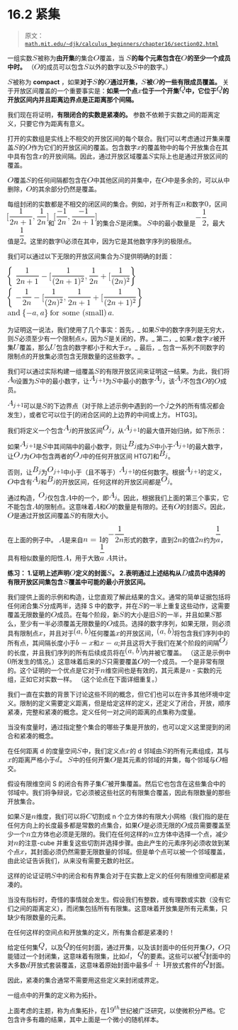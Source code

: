 # 16.2 紧集

> 原文： [`math.mit.edu/~djk/calculus_beginners/chapter16/section02.html`](http://math.mit.edu/~djk/calculus_beginners/chapter16/section02.html)

一组实数![](img/tex-5dbc98dcc983a70728bd082d1a47546e.gif)被称为**由开集**的集合![](img/tex-f186217753c37b9b9f958d906208506e.gif)覆盖，当 **![](img/tex-5dbc98dcc983a70728bd082d1a47546e.gif)的每个元素包含在![](img/tex-f186217753c37b9b9f958d906208506e.gif)的至少一个成员中时。** （![](img/tex-f186217753c37b9b9f958d906208506e.gif)的成员可以包含![](img/tex-5dbc98dcc983a70728bd082d1a47546e.gif)以外的数字以及![](img/tex-5dbc98dcc983a70728bd082d1a47546e.gif)中的数字。）

![](img/tex-5dbc98dcc983a70728bd082d1a47546e.gif)被称为 **compact** ，如果**对于![](img/tex-5dbc98dcc983a70728bd082d1a47546e.gif)的![](img/tex-f186217753c37b9b9f958d906208506e.gif)通过开集，![](img/tex-5dbc98dcc983a70728bd082d1a47546e.gif)被![](img/tex-f186217753c37b9b9f958d906208506e.gif)的一些有限成员覆盖。** 关于开放区间覆盖的一个重要事实是：**如果一个点![](img/tex-9dd4e461268c8034f5c8564e155c67a6.gif)位于一个开集![](img/tex-f09564c9ca56850d4cd6b3319e541aee.gif)中，它位于![](img/tex-f09564c9ca56850d4cd6b3319e541aee.gif)的开放区间内并且距离边界点是正距离那个间隔。**

我们现在将证明，**有限闭合的实数是紧凑的。** 参数不依赖于实数之间的距离定义，只要它作为距离有意义。

打开的实数组是实线上不相交的开放区间的每个联合。我们可以考虑通过开集来覆盖![](img/tex-5dbc98dcc983a70728bd082d1a47546e.gif)的![](img/tex-f186217753c37b9b9f958d906208506e.gif)作为它们的开放区间的覆盖。包含数字![](img/tex-9dd4e461268c8034f5c8564e155c67a6.gif)的覆盖物中的每个开放集合在其中具有包含![](img/tex-9dd4e461268c8034f5c8564e155c67a6.gif)的开放间隔。因此，通过开放区域覆盖![](img/tex-5dbc98dcc983a70728bd082d1a47546e.gif)实际上也是通过开放区间的覆盖。

![](img/tex-f186217753c37b9b9f958d906208506e.gif)覆盖![](img/tex-5dbc98dcc983a70728bd082d1a47546e.gif)的任何间隔都包含在![](img/tex-f186217753c37b9b9f958d906208506e.gif)中其他区间的并集中，在![](img/tex-f186217753c37b9b9f958d906208506e.gif)中是多余的，可以从中删除，![](img/tex-f186217753c37b9b9f958d906208506e.gif)的其余部分仍然是覆盖。

每组封闭的实数都是不相交的闭区间的集合。例如，对于所有正![](img/tex-7b8b965ad4bca0e41ab51de7b31363a1.gif)和数字![](img/tex-cfcd208495d565ef66e7dff9f98764da.gif)，区间![](img/tex-63ec8d63efd4e3dfc1f450d56e5bbb96.gif)和![](img/tex-566231705044a5a12e17d4c25bf6c7c8.gif)的集合![](img/tex-5dbc98dcc983a70728bd082d1a47546e.gif)是闭集。 ![](img/tex-5dbc98dcc983a70728bd082d1a47546e.gif)中的最小数量是![](img/tex-b5a9867e53fa53c95c2bea1cdedc0a4e.gif)，最大值是![](img/tex-93b05c90d14a117ba52da1d743a43ab1.gif)。这里的数字![](img/tex-cfcd208495d565ef66e7dff9f98764da.gif)必须在其中，因为它是其他数字序列的极限点。

我们可以通过以下无限的开放区间集合为![](img/tex-5dbc98dcc983a70728bd082d1a47546e.gif)提供明确的封面：

![](img/tex-2c6ec5cd2e726e13ca7fed2596503a9b.gif) ![](img/tex-5271d1768bdbc92a85b9194e0a132064.gif) ![](img/tex-46c6d0c48cbc78a5545bdd0c41d74ce8.gif)

为证明这一说法，我们使用了几个事实：首先，_ 如果![](img/tex-5dbc98dcc983a70728bd082d1a47546e.gif)中的数字序列是无穷大，则![](img/tex-5dbc98dcc983a70728bd082d1a47546e.gif)必须至少有一个限制点![](img/tex-03c7c0ace395d80182db07ae2c30f034.gif)，因为![](img/tex-5dbc98dcc983a70728bd082d1a47546e.gif)是关闭的，界。_ 第二，_ 如果![](img/tex-9dd4e461268c8034f5c8564e155c67a6.gif)数字![](img/tex-9dd4e461268c8034f5c8564e155c67a6.gif)被开集![](img/tex-4c614360da93c0a041b22e537de151eb.gif)覆盖，那么![](img/tex-4c614360da93c0a041b22e537de151eb.gif)包含的数字都小于和大于![](img/tex-9dd4e461268c8034f5c8564e155c67a6.gif)。_ 最后，_ 包含一系列不同数字的限制点的开放集必须包含无限数量的这些数字。_

我们可以通过实际构建一组覆盖![](img/tex-5dbc98dcc983a70728bd082d1a47546e.gif)的有限开放区间来证明这一结果。为此，我们将![](img/tex-8ac42c30dec10068185957dc69fce8e0.gif)设置为![](img/tex-5dbc98dcc983a70728bd082d1a47546e.gif)中的最小数字，让![](img/tex-6a2678dc1ed2c4283bc793e9ad96e536.gif)为![](img/tex-5dbc98dcc983a70728bd082d1a47546e.gif)中最小的数字![](img/tex-6daefbe0428efd37faed840230bb5fda.gif)，该![](img/tex-6daefbe0428efd37faed840230bb5fda.gif)不包含![](img/tex-f186217753c37b9b9f958d906208506e.gif)的![](img/tex-f186217753c37b9b9f958d906208506e.gif)成员。

![](img/tex-6a2678dc1ed2c4283bc793e9ad96e536.gif)可以是![](img/tex-5dbc98dcc983a70728bd082d1a47546e.gif)的下边界点（对于除上述示例中遇到的一个![](img/tex-363b122c528f54df4a0446b6bab05515.gif)之外的所有情况都会发生），或者它可以位于[的闭合区间的上边界的中间或上方。 HTG3]。

我们将定义一个包含![](img/tex-6daefbe0428efd37faed840230bb5fda.gif)的开放区间![](img/tex-bdd126ecae7225745d0bca072310450c.gif)，从![](img/tex-6a2678dc1ed2c4283bc793e9ad96e536.gif)的最大值开始归纳，如下所示：

如果![](img/tex-6a2678dc1ed2c4283bc793e9ad96e536.gif)是![](img/tex-5dbc98dcc983a70728bd082d1a47546e.gif)中其间隔中的最小数字，则让![](img/tex-f5d44f6b12ee23d9ffa17e3ec347a295.gif)成为![](img/tex-5dbc98dcc983a70728bd082d1a47546e.gif)中小于![](img/tex-6a2678dc1ed2c4283bc793e9ad96e536.gif)的最大数字，让![](img/tex-62118b09b93d15f7bc988aa57f9732d2.gif)为![](img/tex-f186217753c37b9b9f958d906208506e.gif)中包含两者的![](img/tex-62118b09b93d15f7bc988aa57f9732d2.gif)中的任何开放区间 HTG7]和![](img/tex-534329971d11f401046d9be595f07aff.gif)。

否则，让![](img/tex-534329971d11f401046d9be595f07aff.gif)为![](img/tex-e66d2f1c2bb64cbb2ebd00c799a0e6b0.gif)中小于（且不等于）![](img/tex-6a2678dc1ed2c4283bc793e9ad96e536.gif)的任何数字。根据![](img/tex-6a2678dc1ed2c4283bc793e9ad96e536.gif)的定义，![](img/tex-f186217753c37b9b9f958d906208506e.gif)中含有![](img/tex-6daefbe0428efd37faed840230bb5fda.gif)和![](img/tex-534329971d11f401046d9be595f07aff.gif)的开放区间，任何这样的开放区间都是![](img/tex-bdd126ecae7225745d0bca072310450c.gif)。

通过构造，![](img/tex-bdd126ecae7225745d0bca072310450c.gif)仅包含![](img/tex-7fc56270e7a70fa81a5935b72eacbe29.gif)中的一个，即![](img/tex-6daefbe0428efd37faed840230bb5fda.gif)。因此，根据我们上面的第三个事实，它不能包含![](img/tex-7fc56270e7a70fa81a5935b72eacbe29.gif)的限制点。这意味着![](img/tex-7fc56270e7a70fa81a5935b72eacbe29.gif)和![](img/tex-f186217753c37b9b9f958d906208506e.gif)的数量是有限的。还有![](img/tex-f186217753c37b9b9f958d906208506e.gif)的封面![](img/tex-5dbc98dcc983a70728bd082d1a47546e.gif)。因此，![](img/tex-f186217753c37b9b9f958d906208506e.gif)是通过开放区间覆盖![](img/tex-5dbc98dcc983a70728bd082d1a47546e.gif)的有限大小。

在上面的例子中。 ![](img/tex-7fc56270e7a70fa81a5935b72eacbe29.gif)是来自![](img/tex-6d24e2bc97c5e4283dd8e34674afe7ea.gif)的![](img/tex-d4a65c0ede285632694b46e915ff638f.gif)形式的数字，直到![](img/tex-21e2c0c0472b331622877accbe29b91b.gif)的值![](img/tex-21e2c0c0472b331622877accbe29b91b.gif)约为![](img/tex-07ea9eb1f4232484e23c7ec7420df172.gif)，具有相似数量的阳性![](img/tex-7fc56270e7a70fa81a5935b72eacbe29.gif)，用于大致![](img/tex-07ea9eb1f4232484e23c7ec7420df172.gif) ![](img/tex-7fc56270e7a70fa81a5935b72eacbe29.gif)共计。

**练习：
1.证明上述声明![](img/tex-f186217753c37b9b9f958d906208506e.gif)定义的封面![](img/tex-5dbc98dcc983a70728bd082d1a47546e.gif)。
2.表明通过上述结构从![](img/tex-f623e75af30e62bbd73d6df5b50bb7b5.gif)成员中选择的有限开放区间集包含![](img/tex-5dbc98dcc983a70728bd082d1a47546e.gif)覆盖中可能的最小开放区间。**

我们提供上面的示例和构造，让您直观了解此结果的含义。通常的简单证据包括将任何闭合集![](img/tex-5dbc98dcc983a70728bd082d1a47546e.gif)分成两半，选择 S 中的数字，并在![](img/tex-5dbc98dcc983a70728bd082d1a47546e.gif)的一半上重复这些动作，这需要覆盖无限数量的![](img/tex-f186217753c37b9b9f958d906208506e.gif)成员。在每个阶段，新![](img/tex-5dbc98dcc983a70728bd082d1a47546e.gif)的大小是旧![](img/tex-5dbc98dcc983a70728bd082d1a47546e.gif)的一半，并且如果![](img/tex-5dbc98dcc983a70728bd082d1a47546e.gif)那么，至少有一半必须覆盖无限数量的![](img/tex-f186217753c37b9b9f958d906208506e.gif)成员。选择的数字序列，如果无限，则必须具有限制点![](img/tex-9dd4e461268c8034f5c8564e155c67a6.gif)，并且对于![](img/tex-2d05e1f15387f87456155cd96cc06235.gif)任何覆盖![](img/tex-9dd4e461268c8034f5c8564e155c67a6.gif)的开放区间，![](img/tex-2d05e1f15387f87456155cd96cc06235.gif)将包含我们序列中的所有点，其间隔长度小于![](img/tex-d826ee4c2a74c8dfeb805f81f5128920.gif)和![](img/tex-da6eb7845a7640771f8fa7276a0ce6a5.gif);并且这将大于我们在某个阶段的间隔![](img/tex-bdd126ecae7225745d0bca072310450c.gif)的长度，并且我们序列的所有后续成员将在![](img/tex-2d05e1f15387f87456155cd96cc06235.gif)内并被它覆盖。 （这正是示例中![](img/tex-cfcd208495d565ef66e7dff9f98764da.gif)所发生的情况。）这意味着后来的![](img/tex-5dbc98dcc983a70728bd082d1a47546e.gif)只需要覆盖![](img/tex-f186217753c37b9b9f958d906208506e.gif)的一个成员。一个是非常有限的。这个证明的一个优点是它对于![](img/tex-7b8b965ad4bca0e41ab51de7b31363a1.gif)维空间也是有效的，其元素是![](img/tex-7b8b965ad4bca0e41ab51de7b31363a1.gif) - 实数的元组，正如它对实数一样。 （这个论点在下面详细重复。）

我们一直在实数的背景下讨论这些不同的概念，但它们也可以在许多其他环境中定义。限制的定义需要定义距离，但是给定这样的定义，还定义了闭合，开放，顺序紧凑，完整和紧凑的概念。定义任何一对之间的距离的点集称为度量。

当没有度量时，通过指定整个集合的哪些子集是开放的，也可以定义这里提到的闭合和紧凑的概念。

在任何距离 d 的度量空间![](img/tex-5dbc98dcc983a70728bd082d1a47546e.gif)中，我们定义点![](img/tex-9dd4e461268c8034f5c8564e155c67a6.gif)的 d 邻域由![](img/tex-5dbc98dcc983a70728bd082d1a47546e.gif)的所有元素组成，其与![](img/tex-9dd4e461268c8034f5c8564e155c67a6.gif)的距离严格小于![](img/tex-8277e0910d750195b448797616e091ad.gif)。 ![](img/tex-5dbc98dcc983a70728bd082d1a47546e.gif)中的任何开集![](img/tex-f186217753c37b9b9f958d906208506e.gif)是其元素的邻域的并集，每个邻域与![](img/tex-f186217753c37b9b9f958d906208506e.gif)相交。

假设有限维空间 S 的闭合有界子集![](img/tex-0d61f8370cad1d412f80b84d143e1257.gif)被开集覆盖。然后它也包含在这些集合中的邻域中。我们将争辩说，它必须被这些社区的有限集合覆盖，因此有限数量的那些开放集合。

如果![](img/tex-5dbc98dcc983a70728bd082d1a47546e.gif)是![](img/tex-7b8b965ad4bca0e41ab51de7b31363a1.gif)维度，我们可以将![](img/tex-0d61f8370cad1d412f80b84d143e1257.gif)切割成 n 个立方体的有限大小网格（我们指的是在任何方向上的长度最多都是常数的点集合，如果![](img/tex-f186217753c37b9b9f958d906208506e.gif)是必须无限的![](img/tex-f186217753c37b9b9f958d906208506e.gif)成员需要覆盖至少一个![](img/tex-7b8b965ad4bca0e41ab51de7b31363a1.gif)立方体也必须是无限的。我们在任何这样的![](img/tex-7b8b965ad4bca0e41ab51de7b31363a1.gif)立方体中选择一个点，减少对![](img/tex-7b8b965ad4bca0e41ab51de7b31363a1.gif)的注意-cube 并重复这些切割并选择步骤。由此产生的元素序列必须收敛到某个点![](img/tex-9dd4e461268c8034f5c8564e155c67a6.gif)，其封面必须仍然需要无限数量的邻域。但是单个点可以被一个邻域覆盖，由此论证告诉我们，从来没有需要无数的社区。

这样的论证证明![](img/tex-5dbc98dcc983a70728bd082d1a47546e.gif)中的闭合和有界集合对于在实数上定义的任何有限维空间都是紧凑的。

当没有指标时，奇怪的事情就会发生。假设我们有整数，或有理数或实数（没有它们之间的距离定义），而闭集包括所有有限集。这意味着开放集是所有元素集，只缺少有限数量的元素。

在任何这样的空间点和开放集的定义，所有集合都是紧凑的！

给定任何集![](img/tex-f09564c9ca56850d4cd6b3319e541aee.gif)，以及![](img/tex-f09564c9ca56850d4cd6b3319e541aee.gif)的任何封面，通过开集，以及该封面中的任何开集![](img/tex-f186217753c37b9b9f958d906208506e.gif)，![](img/tex-f186217753c37b9b9f958d906208506e.gif)只能错过一个封闭集，这意味着有限集，比如![](img/tex-8277e0910d750195b448797616e091ad.gif)， ![](img/tex-f09564c9ca56850d4cd6b3319e541aee.gif)的要素。这些可以被![](img/tex-f09564c9ca56850d4cd6b3319e541aee.gif)封面中的大多数![](img/tex-8277e0910d750195b448797616e091ad.gif)开放式套装覆盖，这意味着原始封面中最多![](img/tex-765f09f9b6abc99f555c131a5475b9db.gif)开放式套件的![](img/tex-f09564c9ca56850d4cd6b3319e541aee.gif)封面。

因此，紧凑的集合通常不需要用这些定义来封闭或界定。

一组点中的开集的定义称为拓扑。

上面考虑的主题，称为点集拓扑，在![](img/tex-a498cafbd2e37b0e4d6c7aff19438e3a.gif)世纪被广泛研究，以使微积分严格。它包含许多有趣的结果，其中上面是一个微小的随机样本。